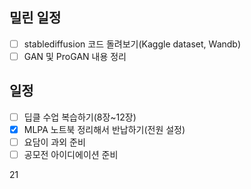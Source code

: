 ## 밀린 일정
- [ ] stablediffusion 코드 돌려보기(Kaggle dataset, Wandb)
- [ ] GAN 및 ProGAN 내용 정리

## 일정
- [ ] 딥클 수업 복습하기(8장~12장)
- [x] MLPA 노트북 정리해서 반납하기(전원 설정)
- [ ] 요담이 과외 준비
- [ ] 공모전 아이디에이션 준비

21